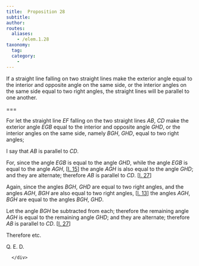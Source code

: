 ```yaml
---
title:  Proposition 28
subtitle:
author:
routes:
  aliases:
    - /elem.1.28
taxonomy:
  tag:
  category:
    -
---
```


If a straight line falling on two straight lines make the exterior angle equal to the interior and opposite angle on the same side, or the interior angles on the same side equal to two right angles, the straight lines will be parallel to one another. <pb n="310"/>

===

<p>For let the straight line <em>EF</em> falling on the two straight lines <em>AB</em>, <em>CD</em> make the exterior angle <em>EGB</em> equal to the interior and opposite angle <em>GHD</em>, or the interior angles on the same side, namely <em>BGH</em>, <em>GHD</em>, equal to two right angles;</p>


<p>I say that <em>AB</em> is parallel to <em>CD</em>.</p>


<p>For, since the angle <em>EGB</em> is equal to the angle <em>GHD</em>, while the angle <em>EGB</em> is equal to the angle <em>AGH</em>, [<a href="/elem.1.15">I. 15</a>]  the angle <em>AGH</em> is also equal to the angle <em>GHD</em>; and they are alternate; <span class="center">therefore <em>AB</em> is parallel to <em>CD</em>. [<a href="/elem.1.27">I. 27</a>]</span></p>


<p>Again, since the angles <em>BGH</em>, <em>GHD</em> are equal to two right angles, and the angles <em>AGH</em>, <em>BGH</em> are also equal to two right angles, [<a href="/elem.1.13">I. 13</a>] the angles <em>AGH</em>, <em>BGH</em> are equal to the angles <em>BGH</em>, <em>GHD</em>.</p>


<p>Let the angle <em>BGH</em> be subtracted from each; therefore the remaining angle <em>AGH</em> is equal to the remaining angle <em>GHD</em>; and they are alternate; <span class="center">therefore <em>AB</em> is parallel to <em>CD</em>. [<a href="/elem.1.27">I. 27</a>]</span></p>


<p>Therefore etc.</p>

<div class="QED">

<p>Q. E. D.</p>

      </div>
